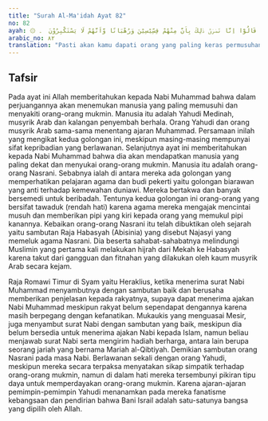 ```yaml
---
title: "Surah Al-Ma'idah Ayat 82"
no: 82
ayah: ۞ لَتَجِدَنَّ اَشَدَّ النَّاسِ عَدَاوَةً لِّلَّذِيْنَ اٰمَنُوا الْيَهُوْدَ وَالَّذِيْنَ اَشْرَكُوْاۚ وَلَتَجِدَنَّ اَقْرَبَهُمْ مَّوَدَّةً لِّلَّذِيْنَ اٰمَنُوا الَّذِيْنَ قَالُوْٓا اِنَّا نَصٰرٰىۗ ذٰلِكَ بِاَنَّ مِنْهُمْ قِسِّيْسِيْنَ وَرُهْبَانًا وَّاَنَّهُمْ لَا يَسْتَكْبِرُوْنَ  ۔
arabic_no: ٨٢
translation: "Pasti akan kamu dapati orang yang paling keras permusuhannya terhadap orang-orang yang beriman, yaitu orang-orang Yahudi dan orang-orang musyrik. Dan pasti akan kamu dapati orang yang paling dekat persahabatannya dengan orang-orang yang beriman ialah orang-orang yang berkata, “Sesungguhnya kami adalah orang Nasrani.” Yang demikian itu karena di antara mereka terdapat para pendeta dan para rahib, (juga) karena mereka tidak menyombongkan diri."
---
```


## Tafsir

Pada ayat ini Allah memberitahukan kepada Nabi Muhammad bahwa dalam perjuangannya akan menemukan manusia yang paling memusuhi dan menyakiti orang-orang mukmin. Manusia itu adalah Yahudi Medinah, musyrik Arab dan kalangan penyembah berhala. Orang Yahudi dan orang musyrik Arab sama-sama menentang ajaran Muhammad. Persamaan inilah yang mengikat kedua golongan ini, meskipun masing-masing mempunyai sifat kepribadian yang berlawanan. Selanjutnya ayat ini memberitahukan kepada Nabi Muhammad bahwa dia akan mendapatkan manusia yang paling dekat dan menyukai orang-orang mukmin. Manusia itu adalah orang-orang Nasrani. Sebabnya ialah di antara mereka ada golongan yang memperhatikan pelajaran agama dan budi pekerti yaitu golongan biarawan yang anti terhadap kemewahan duniawi. Mereka bertakwa dan banyak bersemedi untuk beribadah. Tentunya kedua golongan ini orang-orang yang bersifat tawaduk (rendah hati) karena agama mereka mengajak mencintai musuh dan memberikan pipi yang kiri kepada orang yang memukul pipi kanannya. Kebaikan orang-orang Nasrani itu telah dibuktikan oleh sejarah yaitu sambutan Raja Habasyah (Abisinia) yang disebut Najasyi yang memeluk agama Nasrani. Dia beserta sahabat-sahabatnya melindungi Muslimin yang pertama kali melakukan hijrah dari Mekah ke Habasyah karena takut dari gangguan dan fitnahan yang dilakukan oleh kaum musyrik Arab secara kejam. 

Raja Romawi Timur di Syam yaitu Heraklius, ketika menerima surat Nabi Muhammad menyambutnya dengan sambutan baik dan berusaha memberikan penjelasan kepada rakyatnya, supaya dapat menerima ajakan Nabi Muhammad meskipun rakyat belum sependapat dengannya karena masih berpegang dengan kefanatikan. Mukaukis yang menguasai Mesir, juga menyambut surat Nabi dengan sambutan yang baik, meskipun dia belum bersedia untuk menerima ajakan Nabi kepada Islam, namun beliau menjawab surat Nabi serta mengirim hadiah berharga, antara lain berupa seorang jariah yang bernama Mariah al-Qibtiyah. Demikian sambutan orang Nasrani pada masa Nabi. Berlawanan sekali dengan orang Yahudi, meskipun mereka secara terpaksa menyatakan sikap simpatik terhadap orang-orang mukmin, namun di dalam hati mereka tersembunyi pikiran tipu daya untuk memperdayakan orang-orang mukmin. Karena ajaran-ajaran pemimpin-pemimpin Yahudi menanamkan pada mereka fanatisme kebangsaan dan pendirian bahwa Bani Israil adalah satu-satunya bangsa yang dipilih oleh Allah.